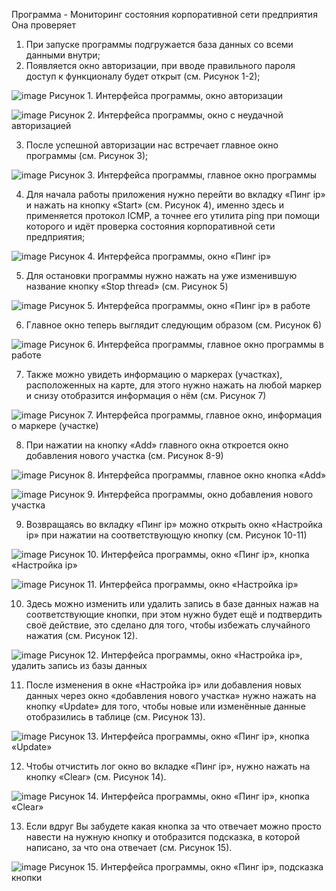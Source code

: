 Программа - Мониторинг состояния корпоративной сети предприятия
Она проверяет 
1.	При запуске программы подгружается база данных со всеми данными внутри;
2.	Появляется окно авторизации, при вводе правильного пароля доступ к функционалу будет открыт (см. Рисунок 1-2);

![image](https://github.com/OverNiko/Monitoring-git/assets/87976789/a02de382-c655-4275-a757-85d2fd4f9373)
Рисунок 1. Интерфейса программы, окно авторизации

![image](https://github.com/OverNiko/Monitoring-git/assets/87976789/565dd146-983f-44f3-b569-6d561157b21a)
Рисунок 2. Интерфейса программы, окно с неудачной авторизацией

3.	После успешной авторизации нас встречает главное окно программы (см. Рисунок 3);
 
![image](https://github.com/OverNiko/Monitoring-git/assets/87976789/1bf1275e-3b43-498f-9868-5a774abb738a)
Рисунок 3. Интерфейса программы, главное окно программы

4.	Для начала работы приложения нужно перейти во вкладку «Пинг ip» и нажать на кнопку «Start» (см. Рисунок 4), именно здесь и применяется протокол ICMP, а точнее его утилита ping при помощи которого и идёт проверка состояния корпоративной сети предприятия;
 
![image](https://github.com/OverNiko/Monitoring-git/assets/87976789/5cb60dd6-0116-47fd-beea-25d6c354570d)
Рисунок 4. Интерфейса программы, окно «Пинг ip»

5.	 Для остановки программы нужно нажать на уже изменившую название кнопку «Stop thread» (см. Рисунок 5)
 
![image](https://github.com/OverNiko/Monitoring-git/assets/87976789/f2c05601-e5af-4812-95b4-66059732c894)
Рисунок 5. Интерфейса программы, окно «Пинг ip» в работе

6.	Главное окно теперь выглядит следующим образом (см. Рисунок 6)
 
![image](https://github.com/OverNiko/Monitoring-git/assets/87976789/df5b4f4b-e3a4-409c-9e60-8f2b3ccc05cb)
Рисунок 6. Интерфейса программы, главное окно программы в работе

7.	Также можно увидеть информацию о маркерах (участках), расположенных на карте, для этого нужно нажать на любой маркер и снизу отобразится информация о нём (см. Рисунок 7)
 
![image](https://github.com/OverNiko/Monitoring-git/assets/87976789/a0c810eb-85b5-4e8c-91ea-a26492165e3b)
Рисунок 7. Интерфейса программы, главное окно, информация о маркере (участке)

8.	При нажатии на кнопку «Add» главного окна откроется окно добавления нового участка (см. Рисунок 8-9)

 ![image](https://github.com/OverNiko/Monitoring-git/assets/87976789/96c97aa3-1e35-4e2d-bdb8-83fc9bf993c2)
Рисунок 8. Интерфейса программы, главное окно кнопка «Add»

![image](https://github.com/OverNiko/Monitoring-git/assets/87976789/64ad882d-d462-41e7-ab88-5e6a3ebc83d0)
Рисунок 9. Интерфейса программы, окно добавления нового участка
 
9.	Возвращаясь во вкладку «Пинг ip» можно открыть окно «Настройка ip» при нажатии на соответствующую кнопку (см. Рисунок 10-11)

![image](https://github.com/OverNiko/Monitoring-git/assets/87976789/42e27f00-8f57-433e-ac7f-a7b783fd6562)
Рисунок 10. Интерфейса программы, окно «Пинг ip», кнопка «Настройка ip»

![image](https://github.com/OverNiko/Monitoring-git/assets/87976789/89d84f56-37bf-40a7-936b-6a0fd1b0f05e)
Рисунок 11. Интерфейса программы, окно «Настройка ip»

10.	Здесь можно изменить или удалить запись в базе данных нажав на соответствующие кнопки, при этом нужно будет ещё и подтвердить своё действие, это сделано для того, чтобы избежать случайного нажатия (см. Рисунок 12).
 
![image](https://github.com/OverNiko/Monitoring-git/assets/87976789/45b04e5c-780d-4a4e-b457-fbf4cefc06fd)
Рисунок 12. Интерфейса программы, окно «Настройка ip», удалить запись из базы данных

11.	После изменения в окне «Настройка ip» или добавления новых данных через окно «добавления нового участка» нужно нажать на кнопку «Update» для того, чтобы новые или изменённые данные отобразились в таблице (см. Рисунок 13).
 
![image](https://github.com/OverNiko/Monitoring-git/assets/87976789/029bab28-44fe-4e15-84fb-446fea259157)
Рисунок 13. Интерфейса программы, окно «Пинг ip», кнопка «Update»

12.	Чтобы отчистить лог окно во вкладке «Пинг ip», нужно нажать на кнопку «Clear» (см. Рисунок 14).

![image](https://github.com/OverNiko/Monitoring-git/assets/87976789/727f42f6-a8dd-45ee-82a2-8fba8ecc113e)
Рисунок 14. Интерфейса программы, окно «Пинг ip», кнопка «Clear»

13.	Если вдруг Вы забудете какая кнопка за что отвечает можно просто навести на нужную кнопку и отобразится подсказка, в которой написано, за что она отвечает (см. Рисунок 15).
 
![image](https://github.com/OverNiko/Monitoring-git/assets/87976789/a1dc2a72-9acc-4b52-b6d9-383b33130b61)
Рисунок 15. Интерфейса программы, окно «Пинг ip», подсказка кнопки
